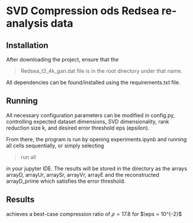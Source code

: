 # SVD Compression ods Redsea re-analysis data

## Installation
After downloading the project, ensure that the 

> Redsea_t2_4k_gan.dat file is in the root directory under that name.

All dependencies can be found/installed using the requirements.txt file. 


## Running
All necessary configuration parameters can be modified in config.py,
controlling expected dataset dimensions, SVD dimensionality, rank reduction size k, and 
desired error threshold eps (epsilon).

From there, the program is run by opening experiments.ipynb and running all cells sequentially, or simply selecting 

> run all

in your jupyter IDE. The results will be stored in the directory as the arrays
arrayD, arrayUr, arraySr, arrayVr, arrayE and  the reconstructed arrayD_prime which satisfies the error threshold.

## Results

achieves a best-case compression ratio of $\rho = 17.8$ for $\eps = 10^{-2}$